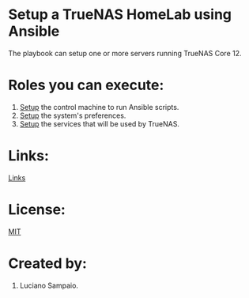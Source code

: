 # Setup a TrueNAS HomeLab using Ansible

The playbook can setup one or more servers running TrueNAS Core 12.

# Roles you can execute:
1. [Setup](roles/01-control-machine/README.md) the control machine to run Ansible scripts.
1. [Setup](roles/02-system/README.md) the system's preferences.
1. [Setup](roles/09-services/README.md) the services that will be used by TrueNAS.

# Links:

[Links](links.md "Links")

# License:

[MIT](LICENSE "MIT License")

# Created by: 

1. Luciano Sampaio.
